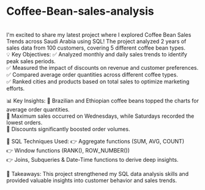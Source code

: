 # Coffee-Bean-sales-analysis
<br>
I'm excited to share my latest project where I explored Coffee Bean Sales Trends across Saudi Arabia using SQL! The project analyzed 2 years of sales data from 100 customers, covering 5 different coffee bean types.
<br>
💡 Key Objectives: ✅ Analyzed monthly and daily sales trends to identify peak sales periods. <br>
 ✅ Measured the impact of discounts on revenue and customer preferences. <br>
 ✅ Compared average order quantities across different coffee types. <br>
 ✅ Ranked cities and products based on total sales to optimize marketing efforts. <br>

📊 Key Insights: 🔹 Brazilian and Ethiopian coffee beans topped the charts for average order quantities. <br>
 🔹 Maximum sales occurred on Wednesdays, while Saturdays recorded the lowest orders. <br>
 🔹 Discounts significantly boosted order volumes. <br>

🔎 SQL Techniques Used: 👉 Aggregate functions (SUM, AVG, COUNT) <br>
 👉 Window functions (RANK(), ROW_NUMBER())<br>
 👉 Joins, Subqueries & Date-Time functions to derive deep insights.<br>

🚀 Takeaways: This project strengthened my SQL data analysis skills and provided valuable insights into customer behavior and sales trends.
